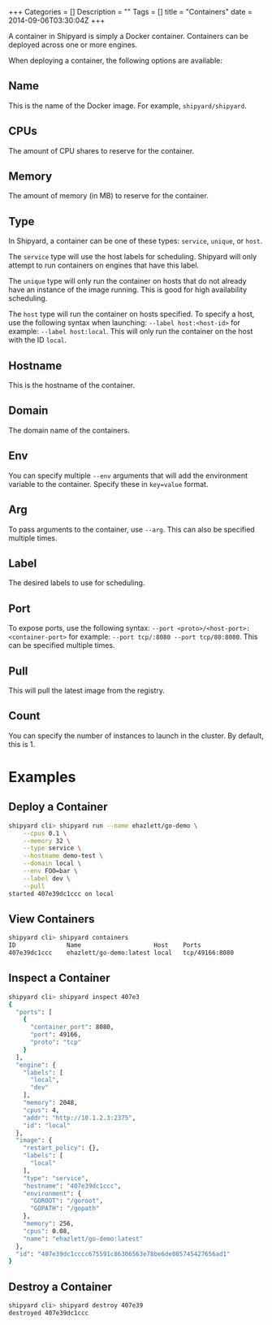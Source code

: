 +++
Categories = []
Description = ""
Tags = []
title = "Containers"
date = 2014-09-06T03:30:04Z
+++

A container in Shipyard is simply a Docker container.  Containers can be deployed across one or more engines.

When deploying a container, the following options are available:

## Name
This is the name of the Docker image.  For example, `shipyard/shipyard`.

## CPUs
The amount of CPU shares to reserve for the container.

## Memory
The amount of memory (in MB) to reserve for the container.

## Type
In Shipyard, a container can be one of these types: `service`, `unique`, or `host`.

The `service` type will use the host labels for scheduling.  Shipyard will only   attempt to run containers on engines that have this label.

The `unique` type will only run the container on hosts that do not already have an instance of the image running.  This is good for high availability scheduling.

The `host` type will run the container on hosts specified.  To specify a host, use the following syntax when launching: `--label host:<host-id>` for example: `--label host:local`.  This will only run the container on the host with the ID `local`.

## Hostname
This is the hostname of the container.

## Domain
The domain name of the containers.

## Env
You can specify multiple `--env` arguments that will add the environment variable to the container.  Specify these in `key=value` format.

## Arg
To pass arguments to the container, use `--arg`.  This can also be specified multiple times.

## Label
The desired labels to use for scheduling.

## Port
To expose ports, use the following syntax: `--port <proto>/<host-port>:<container-port>` for example: `--port tcp/:8080 --port tcp/80:8080`.  This can be specified multiple times.

## Pull
This will pull the latest image from the registry.

## Count
You can specify the number of instances to launch in the cluster.  By default, this is 1.

# Examples

## Deploy a Container
```bash
shipyard cli> shipyard run --name ehazlett/go-demo \
    --cpus 0.1 \
    --memory 32 \
    --type service \
    --hostname demo-test \
    --domain local \
    --env FOO=bar \
    --label dev \
    --pull
started 407e39dc1ccc on local
```

## View Containers
```bash
shipyard cli> shipyard containers
ID              Name                    Host    Ports
407e39dc1ccc    ehazlett/go-demo:latest local   tcp/49166:8080
```

## Inspect a Container
```bash
shipyard cli> shipyard inspect 407e3
{
  "ports": [
    {
      "container_port": 8080,
      "port": 49166,
      "proto": "tcp"
    }
  ],
  "engine": {
    "labels": [
      "local",
      "dev"
    ],
    "memory": 2048,
    "cpus": 4,
    "addr": "http://10.1.2.3:2375",
    "id": "local"
  },
  "image": {
    "restart_policy": {},
    "labels": [
      "local"
    ],
    "type": "service",
    "hostname": "407e39dc1ccc",
    "environment": {
      "GOROOT": "/goroot",
      "GOPATH": "/gopath"
    },
    "memory": 256,
    "cpus": 0.08,
    "name": "ehazlett/go-demo:latest"
  },
  "id": "407e39dc1cccc675591c86306563e78be6de085745427656ad1"
}
```

## Destroy a Container
```bash
shipyard cli> shipyard destroy 407e39
destroyed 407e39dc1ccc
```
